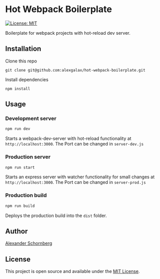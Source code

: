 # Hot Webpack Boilerplate
[![License: MIT](https://img.shields.io/badge/License-MIT-blue.svg)](https://opensource.org/licenses/MIT)

Boilerplate for webpack projects with hot-reload dev server.

## Installation
Clone this repo
```
git clone git@github.com:alexgalax/hot-webpack-boilerplate.git
```
Install dependencies
```
npm install
```

## Usage

### Development server
```bash
npm run dev
```
Starts a webpack-dev-server with hot-reload functionality at `http://localhost:3000`. The Port can be changed in `server-dev.js`

### Production server
```bash
npm run start
```
Starts an express server with watcher functionality for small changes at `http://localhost:3000`. The Port can be changed in `server-prod.js`

### Production build
```bash
npm run build
```
Deploys the production build into the `dist` folder.

## Author
[Alexander Schornberg](https://www.alexgalax.com)

## License
This project is open source and available under the [MIT License](LICENSE).